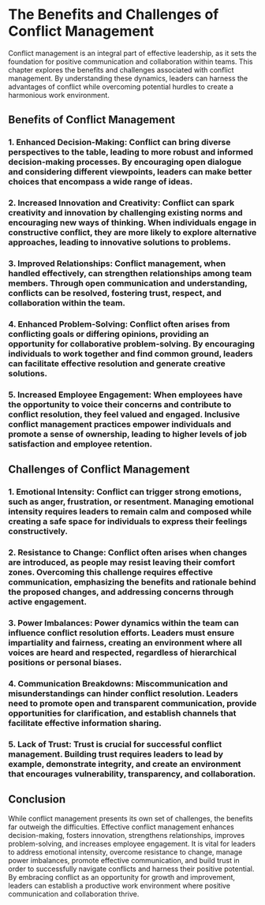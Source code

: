 The Benefits and Challenges of Conflict Management
=============================================================

Conflict management is an integral part of effective leadership, as it sets the foundation for positive communication and collaboration within teams. This chapter explores the benefits and challenges associated with conflict management. By understanding these dynamics, leaders can harness the advantages of conflict while overcoming potential hurdles to create a harmonious work environment.

**Benefits of Conflict Management**
-----------------------------------

### 1. **Enhanced Decision-Making:** Conflict can bring diverse perspectives to the table, leading to more robust and informed decision-making processes. By encouraging open dialogue and considering different viewpoints, leaders can make better choices that encompass a wide range of ideas.

### 2. **Increased Innovation and Creativity:** Conflict can spark creativity and innovation by challenging existing norms and encouraging new ways of thinking. When individuals engage in constructive conflict, they are more likely to explore alternative approaches, leading to innovative solutions to problems.

### 3. **Improved Relationships:** Conflict management, when handled effectively, can strengthen relationships among team members. Through open communication and understanding, conflicts can be resolved, fostering trust, respect, and collaboration within the team.

### 4. **Enhanced Problem-Solving:** Conflict often arises from conflicting goals or differing opinions, providing an opportunity for collaborative problem-solving. By encouraging individuals to work together and find common ground, leaders can facilitate effective resolution and generate creative solutions.

### 5. **Increased Employee Engagement:** When employees have the opportunity to voice their concerns and contribute to conflict resolution, they feel valued and engaged. Inclusive conflict management practices empower individuals and promote a sense of ownership, leading to higher levels of job satisfaction and employee retention.

**Challenges of Conflict Management**
-------------------------------------

### 1. **Emotional Intensity:** Conflict can trigger strong emotions, such as anger, frustration, or resentment. Managing emotional intensity requires leaders to remain calm and composed while creating a safe space for individuals to express their feelings constructively.

### 2. **Resistance to Change:** Conflict often arises when changes are introduced, as people may resist leaving their comfort zones. Overcoming this challenge requires effective communication, emphasizing the benefits and rationale behind the proposed changes, and addressing concerns through active engagement.

### 3. **Power Imbalances:** Power dynamics within the team can influence conflict resolution efforts. Leaders must ensure impartiality and fairness, creating an environment where all voices are heard and respected, regardless of hierarchical positions or personal biases.

### 4. **Communication Breakdowns:** Miscommunication and misunderstandings can hinder conflict resolution. Leaders need to promote open and transparent communication, provide opportunities for clarification, and establish channels that facilitate effective information sharing.

### 5. **Lack of Trust:** Trust is crucial for successful conflict management. Building trust requires leaders to lead by example, demonstrate integrity, and create an environment that encourages vulnerability, transparency, and collaboration.

**Conclusion**
--------------

While conflict management presents its own set of challenges, the benefits far outweigh the difficulties. Effective conflict management enhances decision-making, fosters innovation, strengthens relationships, improves problem-solving, and increases employee engagement. It is vital for leaders to address emotional intensity, overcome resistance to change, manage power imbalances, promote effective communication, and build trust in order to successfully navigate conflicts and harness their positive potential. By embracing conflict as an opportunity for growth and improvement, leaders can establish a productive work environment where positive communication and collaboration thrive.
